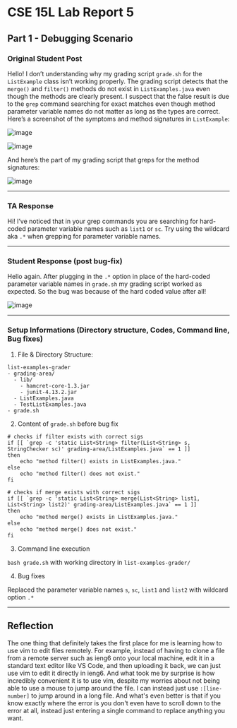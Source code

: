 # CSE 15L Lab Report 5

## Part 1 - Debugging Scenario
### Original Student Post
Hello! I don’t understanding why my grading script `grade.sh` for the `ListExample` class isn’t working properly. The grading script detects that the `merge()` and `filter()` methods do not exist in `ListExamples.java` even though the methods are clearly present. I suspect that the false result is due to the `grep` command searching for exact matches even though method parameter variable names do not matter as long as the types are correct. Here’s a screenshot of the symptoms and method signatures in `ListExample`:

![image](https://github.com/goondocx/cse15l-lab-reports/assets/100145953/3c1918aa-85dc-40da-8cd7-c21c39428937)

![image](https://github.com/goondocx/cse15l-lab-reports/assets/100145953/e1103ba8-813a-47e4-86c9-e559ea80a159)

And here’s the part of my grading script that greps for the method signatures:

![image](https://github.com/goondocx/cse15l-lab-reports/assets/100145953/10acf68c-e281-4a71-9665-15f63e0c907b)

---
### TA Response
Hi! I’ve noticed that in your grep commands you are searching for hard-coded parameter variable names such as `list1` or `sc`. Try using the wildcard aka `.*` when grepping for parameter variable names.

---
### Student Response (post bug-fix)
Hello again. After plugging in the `.*` option in place of the hard-coded parameter variable names in `grade.sh` my grading script worked as expected. So the bug was because of the hard coded value after all!

![image](https://github.com/goondocx/cse15l-lab-reports/assets/100145953/84ab4cc0-aec9-4eb7-87ec-2a97c9db6f56)

---
### Setup Informations (Directory structure, Codes, Command line, Bug fixes)
1. File & Directory Structure:

```
list-examples-grader
- grading-area/
  - lib/
    - hamcret-core-1.3.jar
    - junit-4.13.2.jar
  - ListExamples.java
  - TestListExamples.java
- grade.sh
```


2. Content of `grade.sh` before bug fix

```
# checks if filter exists with correct sigs
if [[ `grep -c 'static List<String> filter(List<String> s, StringChecker sc)' grading-area/ListExamples.java` == 1 ]]
then
    echo "method filter() exists in ListExamples.java."
else
    echo "method filter() does not exist."
fi

# checks if merge exists with correct sigs
if [[ `grep -c 'static List<String> merge(List<String> list1, List<String> list2)' grading-area/ListExamples.java` == 1 ]]
then
    echo "method merge() exists in ListExamples.java."
else
    echo "method merge() does not exist."
fi
```


3. Command line execution
   
  `bash grade.sh` with working directory in `list-examples-grader/`


4. Bug fixes

  Replaced the parameter variable names `s`, `sc`, `list1` and `list2` with wildcard option `.*`

---
## Reflection
The one thing that definitely takes the first place for me is learning how to use vim to edit files remotely. For example, instead of having to clone a file from a remote server such as ieng6 onto your local machine, edit it in a standard text editor like VS Code, and then uploading it back, we can just use vim to edit it directly in ieng6. And what took me by surprise is how incredibly convenient it is to use vim, despite my worries about not being able to use a mouse to jump around the file. I can instead just use `:[line-number]` to jump around in a long file. And what's even better is that if you know exactly where the error is you don't even have to scroll down to the error at all, instead just entering a single command to replace anything you want.
